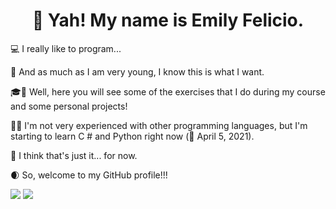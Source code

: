 <h1 align="center">👋 Yah! My name is Emily Felicio.</h1>

💻 I really like to program...

🎯 And as much as I am very young, I know this is what I want.

🎓📁 Well, here you will see some of the exercises that I do during my course and some personal projects!

💾💡 I'm not very experienced with other programming languages, but I'm starting to learn C # and Python right now (📅 April 5, 2021).

💭 I think that's just it... for now.

🌒 So, welcome to my GitHub profile!!!

<img background="red" src="https://github-profile-summary-cards.vercel.app/api/cards/profile-details?username=EmilyFelicio&theme=default"/>
<img src="https://github-readme-stats.vercel.app/api/top-langs/?username=EmilyFelicio&layout=compact&theme=dark" />
